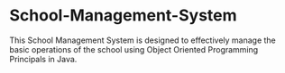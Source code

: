 # School-Management-System
This School Management System is designed to effectively manage the basic operations of the school using Object Oriented Programming Principals in Java.
